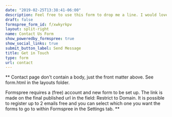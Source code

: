 ```yaml
---
date: "2019-02-25T13:38:41-06:00"
description: Feel free to use this form to drop me a line. I would love to hear about any content you found particularly helpful, or any interest in seeking my help for a freelance project.
draft: false
formspree_form_id: f/xwkyrkpv
layout: split-right
name: Contact Us Form
show_poweredby_formspree: true
show_social_links: true
submit_button_label: Send Message
title: Get in Touch
type: form
url: contact
---
```


** Contact page don't contain a body, just the front matter above.
See form.html in the layouts folder.

Formspree requires a (free) account and new form to be set up. The link is made on the final published url in the field: Restrict to Domain. It is possible to register up to 2 emails free and you can select which one you want the forms to go to within Formspree in the Settings tab.
**
